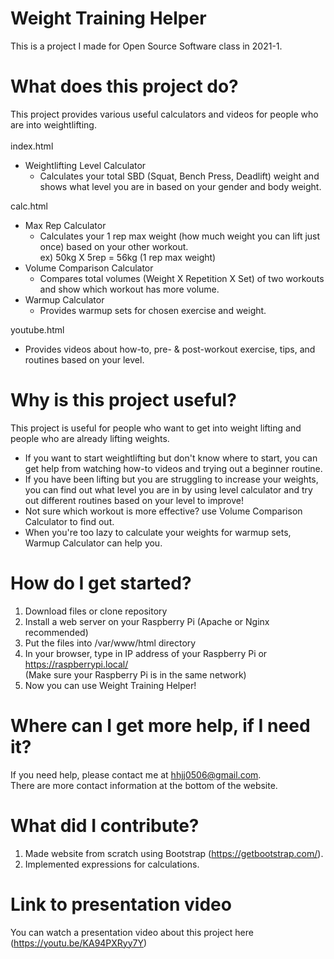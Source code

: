 # Weight Training Helper
This is a project I made for Open Source Software class in 2021-1.

# What does this project do?
This project provides various useful calculators and videos for people who are into weightlifting. <br><br>
index.html
- Weightlifting Level Calculator
  - Calculates your total SBD (Squat, Bench Press, Deadlift) weight and shows what level you are in based on your gender and body weight.

calc.html
- Max Rep Calculator
  - Calculates your 1 rep max weight (how much weight you can lift just once) based on your other workout. <br> ex) 50kg X 5rep = 56kg (1 rep max weight)
- Volume Comparison Calculator
  - Compares total volumes (Weight X Repetition X Set) of two workouts and show which workout has more volume.
- Warmup Calculator
  - Provides warmup sets for chosen exercise and weight.

youtube.html
- Provides videos about how-to, pre- & post-workout exercise, tips, and routines based on your level.

# Why is this project useful?
This project is useful for people who want to get into weight lifting and people who are already lifting weights.<br>
* If you want to start weightlifting but don't know where to start, you can get help from watching how-to videos and trying out a beginner routine.<br>
* If you have been lifting but you are struggling to increase your weights, you can find out what level you are in by using level calculator and try out different routines based on your level to improve!
* Not sure which workout is more effective? use Volume Comparison Calculator to find out.
* When you're too lazy to calculate your weights for warmup sets, Warmup Calculator can help you.

# How do I get started?
1. Download files or clone repository
2. Install a web server on your Raspberry Pi (Apache or Nginx recommended)
3. Put the files into /var/www/html directory
4. In your browser, type in IP address of your Raspberry Pi or https://raspberrypi.local/ <br>(Make sure your Raspberry Pi is in the same network)
5. Now you can use Weight Training Helper!

# Where can I get more help, if I need it?
If you need help, please contact me at hhjj0506@gmail.com. <br>
There are more contact information at the bottom of the website.

# What did I contribute?
1. Made website from scratch using Bootstrap (https://getbootstrap.com/).
2. Implemented expressions for calculations. 

# Link to presentation video
You can watch a presentation video about this project here (https://youtu.be/KA94PXRyy7Y)
